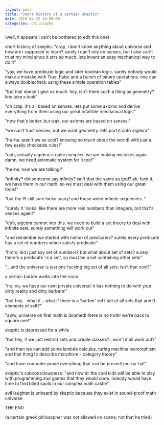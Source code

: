 ```yaml
---
layout: post
title: "Short history of a certain skeptic"
date: 2018-04-25 14:06:08
categories: philosophy
---
```


(well, it appears i can't be bothered to edit this one)

<cut/>

short history of skeptic: "crap, i don't know anything about universe and how am i supposed to learn? surely i can't rely on senses, but i also can't trust my mind since it errs so much. lets invent an easy mechanical way to do it"

"yay, we have predicate logic and later boolean logic. surely nobody would make a mistake with True, False and a bunch of binary operations. one can always doublecheck using these simple operation tables"

"but that doesn't give us much. hey, isn't there such a thing as geometry? lets take a look"

"oh crap, it's all based on senses. lets put some axioms and derive everything from them using our great infallible mechanical logic"

"now that's better. but wait, our axioms are based on senses!"

"we can't trust senses, but we want geometry. lets port it onto algebra"

"he-he, aren't we so cool? knowing so much about the world! with just a few easily checkable rules!"

"ooh, actually algebra is quite complex. we are making mistakes again. damn, we need axiomatic system for it too!"

"he-he, now we are talking!"

"infinity? did someone say infinity? isn't that the same as god? ah, fuck it, we have them in our math, so we must deal with them using our great tools!"

"but the Pi still sure looks scary! and those weird infinite sequences.."

"surely it 'looks' like there are more real numbers than integers, but that's senses again!"

"duh, algebra cannot into this. we need to build a set theory to deal with infinite sets. surely something will work out"

"and remember we started with notion of predicates? surely every predicate has a set of numbers which satisfy predicate"

"hmm, did i just say set of numbers? but what about set of sets? surely there's a predicate 'is a set', so must be a set containing other sets"

"...and the universe is just one fucking big set of all sets. isn't that cool?"

a certain barber walks into the room

"no, no, we have our own private universe! it has nothing to do with your dirty reality and dirty barbers!"

"but hey... what if... what if there is a 'barber' set? set of all sets that aren't elements of self?"

"aww, universe on fire! math is doomed! there is no truth! we're back to square one!"

skeptic is depressed for a while

"but hey, if we just restrict sets and create classes?.. won't it all work out?"

"and then we can add some lambda calculus, turing machine isomorphism and that thing to describe morphism - category theory"

"and have computer prove everything that can be proved! mu-ha-ha!"

skeptic's subconsciousness: "and now all the cool kids will be able to play with programming and games that they would code. nobody would have time to find blind spots in our complex math castle"

evil laughter is unheard by skeptic because they exist in sound-proof math universe


THE END


(a certain greek philosopher was not allowed on scene; not that he tried)

